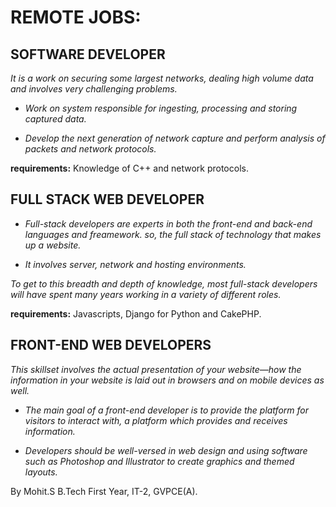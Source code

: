 # REMOTE JOBS:

## SOFTWARE DEVELOPER

*It is a work on securing some largest networks, dealing high volume data and involves very challenging problems.*

* *Work on system responsible for ingesting, processing and storing captured data.*

* *Develop the next generation of network capture and perform analysis of packets and network protocols.*

**requirements:** Knowledge of C++ and network protocols.

## FULL STACK WEB DEVELOPER

* *Full-stack developers are experts in both the front-end and back-end languages and freamework. so, the full stack of technology that makes up a website.*

* *It involves server, network and hosting environments.*

*To get to this breadth and depth of knowledge, most full-stack developers will have spent many years working in a variety of different roles.*

**requirements:** Javascripts, Django for Python and CakePHP.

## FRONT-END WEB DEVELOPERS

*This skillset involves the actual presentation of your website—how the information in your website is laid out in browsers and on mobile devices as well.*

* *The main goal of a front-end developer is to provide the platform for visitors to interact with, a platform which provides and receives information.*

* *Developers should be well-versed in web design and using software such as Photoshop and Illustrator to create graphics and themed layouts.*

By Mohit.S                                                                                                                     B.Tech First Year, IT-2, GVPCE(A).
